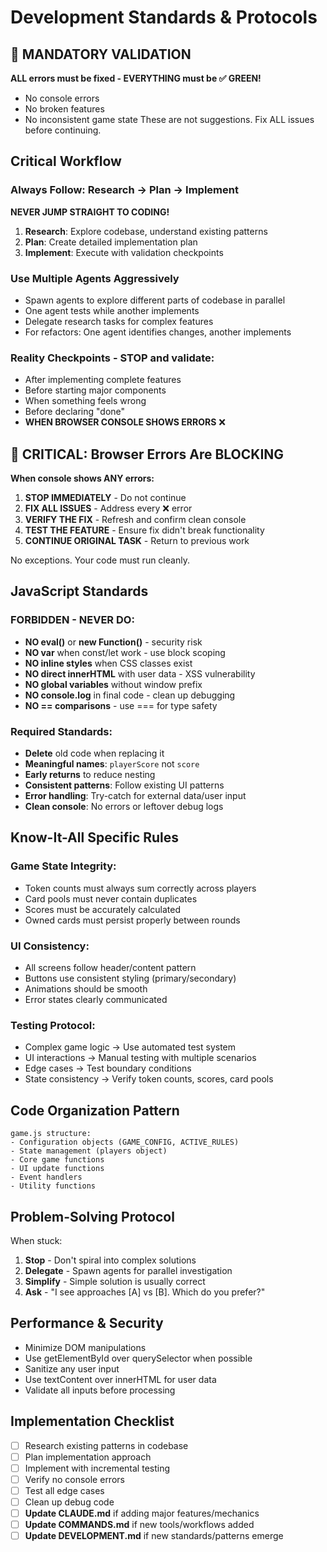 # Development Standards & Protocols

## 🚨 MANDATORY VALIDATION
**ALL errors must be fixed - EVERYTHING must be ✅ GREEN!**
- No console errors
- No broken features  
- No inconsistent game state
These are not suggestions. Fix ALL issues before continuing.

## Critical Workflow

### Always Follow: Research → Plan → Implement
**NEVER JUMP STRAIGHT TO CODING!**
1. **Research**: Explore codebase, understand existing patterns
2. **Plan**: Create detailed implementation plan
3. **Implement**: Execute with validation checkpoints

### Use Multiple Agents Aggressively
- Spawn agents to explore different parts of codebase in parallel
- One agent tests while another implements
- Delegate research tasks for complex features
- For refactors: One agent identifies changes, another implements

### Reality Checkpoints - STOP and validate:
- After implementing complete features
- Before starting major components
- When something feels wrong
- Before declaring "done"
- **WHEN BROWSER CONSOLE SHOWS ERRORS** ❌

## 🚨 CRITICAL: Browser Errors Are BLOCKING
**When console shows ANY errors:**
1. **STOP IMMEDIATELY** - Do not continue
2. **FIX ALL ISSUES** - Address every ❌ error
3. **VERIFY THE FIX** - Refresh and confirm clean console
4. **TEST THE FEATURE** - Ensure fix didn't break functionality
5. **CONTINUE ORIGINAL TASK** - Return to previous work

No exceptions. Your code must run cleanly.

## JavaScript Standards

### FORBIDDEN - NEVER DO:
- **NO eval()** or **new Function()** - security risk
- **NO var** when const/let work - use block scoping
- **NO inline styles** when CSS classes exist
- **NO direct innerHTML** with user data - XSS vulnerability
- **NO global variables** without window prefix
- **NO console.log** in final code - clean up debugging
- **NO == comparisons** - use === for type safety

### Required Standards:
- **Delete** old code when replacing it
- **Meaningful names**: `playerScore` not `score`
- **Early returns** to reduce nesting
- **Consistent patterns**: Follow existing UI patterns
- **Error handling**: Try-catch for external data/user input
- **Clean console**: No errors or leftover debug logs

## Know-It-All Specific Rules

### Game State Integrity:
- Token counts must always sum correctly across players
- Card pools must never contain duplicates
- Scores must be accurately calculated
- Owned cards must persist properly between rounds

### UI Consistency:
- All screens follow header/content pattern
- Buttons use consistent styling (primary/secondary)
- Animations should be smooth
- Error states clearly communicated

### Testing Protocol:
- Complex game logic → Use automated test system
- UI interactions → Manual testing with multiple scenarios
- Edge cases → Test boundary conditions
- State consistency → Verify token counts, scores, card pools

## Code Organization Pattern
```
game.js structure:
- Configuration objects (GAME_CONFIG, ACTIVE_RULES)
- State management (players object)
- Core game functions
- UI update functions
- Event handlers
- Utility functions
```

## Problem-Solving Protocol
When stuck:
1. **Stop** - Don't spiral into complex solutions
2. **Delegate** - Spawn agents for parallel investigation
3. **Simplify** - Simple solution is usually correct
4. **Ask** - "I see approaches [A] vs [B]. Which do you prefer?"

## Performance & Security
- Minimize DOM manipulations
- Use getElementById over querySelector when possible
- Sanitize any user input
- Use textContent over innerHTML for user data
- Validate all inputs before processing

## Implementation Checklist
- [ ] Research existing patterns in codebase
- [ ] Plan implementation approach
- [ ] Implement with incremental testing
- [ ] Verify no console errors
- [ ] Test all edge cases
- [ ] Clean up debug code
- [ ] **Update CLAUDE.md** if adding major features/mechanics
- [ ] **Update COMMANDS.md** if new tools/workflows added
- [ ] **Update DEVELOPMENT.md** if new standards/patterns emerge